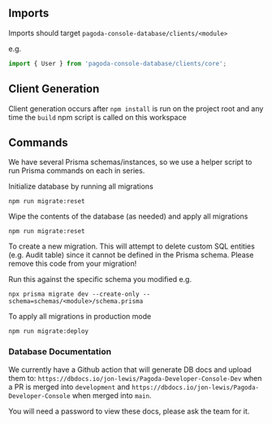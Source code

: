 ## Imports

Imports should target `pagoda-console-database/clients/<module>`

e.g.

```ts
import { User } from 'pagoda-console-database/clients/core';
```

## Client Generation

Client generation occurs after `npm install` is run on the project root and any time the `build` npm script is called on this workspace

## Commands

We have several Prisma schemas/instances, so we use a helper script to run Prisma commands on each in series.

Initialize database by running all migrations

```
npm run migrate:reset
```

Wipe the contents of the database (as needed) and apply all migrations

```
npm run migrate:reset
```

To create a new migration. This will attempt to delete custom SQL entities (e.g. Audit table) since it cannot be defined in the Prisma schema. Please remove this code from your migration!

Run this against the specific schema you modified
e.g.

```
npx prisma migrate dev --create-only --schema=schemas/<module>/schema.prisma
```

To apply all migrations in production mode

```
npm run migrate:deploy
```

### Database Documentation

We currently have a Github action that will generate DB docs and upload them to:
`https://dbdocs.io/jon-lewis/Pagoda-Developer-Console-Dev` when a PR is merged into `development` and
`https://dbdocs.io/jon-lewis/Pagoda-Developer-Console` when merged into `main`.

You will need a password to view these docs, please ask the team for it.
